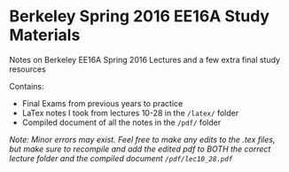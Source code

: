 # Berkeley Spring 2016 EE16A Study Materials

Notes on Berkeley EE16A Spring 2016 Lectures and a few extra final study resources

Contains:
* Final Exams from previous years to practice
* LaTex notes I took from lectures 10-28 in the `/latex/` folder
* Compiled document of all the notes in the `/pdf/` folder

*Note: Minor errors may exist. Feel free to make any edits to the .tex files, but make sure to recompile and add the edited pdf to BOTH the correct lecture folder and the compiled document `/pdf/lec10_28.pdf`*
